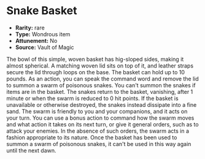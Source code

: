 
# Snake Basket

* **Rarity:** rare
* **Type:** Wondrous item
* **Attunement:** No
* **Source:** Vault of Magic


The bowl of this simple, woven basket has hig-sloped sides, making it almost spherical. A matching woven lid sits on top of it, and leather straps secure the lid through loops on the base. The basket can hold up to 10 pounds. As an action, you can speak the command word and remove the lid to summon a swarm of poisonous snakes. You can't summon the snakes if items are in the basket. The snakes return to the basket, vanishing, after 1 minute or when the swarm is reduced to 0 hit points. If the basket is unavailable or otherwise destroyed, the snakes instead dissipate into a fine sand. The swarm is friendly to you and your companions, and it acts on your turn. You can use a bonus action to command how the swarm moves and what action it takes on its next turn, or give it general orders, such as to attack your enemies. In the absence of such orders, the swarm acts in a fashion appropriate to its nature. Once the basket has been used to summon a swarm of poisonous snakes, it can't be used in this way again until the next dawn.
